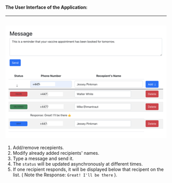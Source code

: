 #### The User Interface of the Application:
----
![ReactJS, NodeJS, Twilio](react-app-ui.png "The Demo Setup")
---
1. Add/remove recepients.
2. Modify already added recipients' names.
3. Type a message and send it.
4. The `status` will be updated asynchronously at different times.
5. If one recipient responds, it will be displayed below that recipent on the list. ( Note the Response: `Great! I'll be there` ).